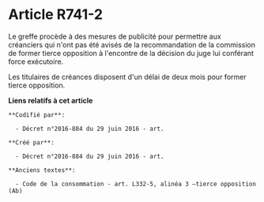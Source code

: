 # Article R741-2

Le greffe procède à des mesures de publicité pour permettre aux créanciers qui n'ont pas été avisés de la recommandation de
la commission de former tierce opposition à l'encontre de la décision du juge lui conférant force exécutoire.

Les titulaires de créances disposent d'un délai de deux mois pour former tierce opposition.

**Liens relatifs à cet article**

	**Codifié par**:

	  - Décret n°2016-884 du 29 juin 2016 - art.

	**Créé par**:

	  - Décret n°2016-884 du 29 juin 2016 - art.

	**Anciens textes**:

	  - Code de la consommation - art. L332-5, alinéa 3 –tierce opposition (Ab)
